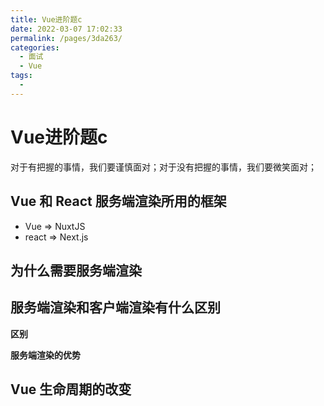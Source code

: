 ```yaml
---
title: Vue进阶题c
date: 2022-03-07 17:02:33
permalink: /pages/3da263/
categories:
  - 面试
  - Vue
tags:
  - 
---
```


# Vue进阶题c

对于有把握的事情，我们要谨慎面对；对于没有把握的事情，我们要微笑面对；

<!-- more -->

## Vue 和 React 服务端渲染所用的框架

- Vue => NuxtJS
- react => Next.js

## 为什么需要服务端渲染

## 服务端渲染和客户端渲染有什么区别

**区别**

**服务端渲染的优势**

## Vue 生命周期的改变

